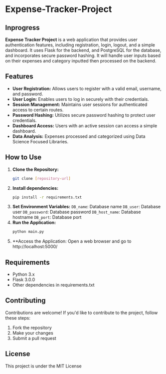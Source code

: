 # Expense-Tracker-Project
## Inprogress

**Expense Tracker Project** is a web application that provides user authentication features, including registration, login, logout, and a simple dashboard. It uses Flask for the backend, and PostgreSQL for the database, and incorporates secure password hashing. It will handle user inputs based on their expenses and category inputted then processed on the backend.

## Features

- **User Registration:** Allows users to register with a valid email, username, and password.
- **User Login:** Enables users to log in securely with their credentials.
- **Session Management:** Maintains user sessions for authenticated access to certain routes.
- **Password Hashing:** Utilizes secure password hashing to protect user credentials.
- **Dashboard Access:** Users with an active session can access a simple dashboard.
- **Data Analysis:** Expenses processed and categorized using Data Science Focused Libraries.

## How to Use

1. **Clone the Repository:**
   ```bash
   git clone [repository-url]
2. **Install dependencies:**
   ```bash
   pip install -r requirements.txt
3. **Set Environment Variables:**
   `DB_name`: Database name
   `DB_user`: Database user
   `DB_password`: Database password
   `DB_host_name`: Database hostname
   `DB_port`: Database port
4. **Run the Application:**
   ```bash
   python main.py
5. **Access the Application:
   Open a web browser and go to http://localhost:5000/
## Requirements
- Python 3.x
- Flask 3.0.0
- Other dependencies in requirements.txt
## Contributing
Contributions are welcome! If you'd like to contribute to the project, follow these steps:
1. Fork the repository
2. Make your changes
3. Submit a pull request
## License
This project is under the MIT License
